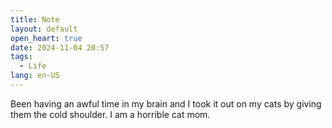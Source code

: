 ```yaml
---
title: Note
layout: default
open_heart: true
date: 2024-11-04 20:57
tags: 
  - Life
lang: en-US
---
```


Been having an awful time in my brain and I took it out on my cats by giving them the cold shoulder. I am a horrible cat mom.
